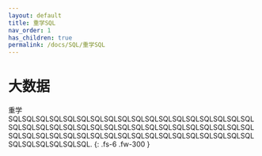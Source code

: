 ```yaml
---
layout: default
title: 重学SQL
nav_order: 1
has_children: true
permalink: /docs/SQL/重学SQL
---
```


# 大数据

重学SQLSQLSQLSQLSQLSQLSQLSQLSQLSQLSQLSQLSQLSQLSQLSQLSQLSQLSQLSQLSQLSQLSQLSQLSQLSQLSQLSQLSQLSQLSQLSQLSQLSQLSQLSQLSQLSQLSQLSQLSQLSQLSQLSQLSQLSQLSQLSQLSQLSQLSQLSQLSQLSQLSQLSQLSQLSQLSQLSQL.
{: .fs-6 .fw-300 }
